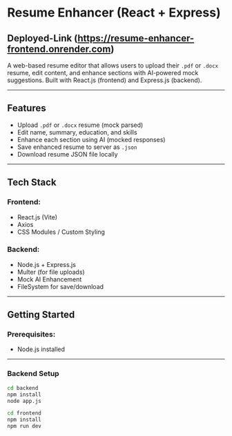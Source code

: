 #  Resume Enhancer (React + Express)
## Deployed-Link (https://resume-enhancer-frontend.onrender.com)

A web-based resume editor that allows users to upload their `.pdf` or `.docx` resume, edit content, and enhance sections with AI-powered mock suggestions. Built with React.js (frontend) and Express.js (backend).

---

## Features

-  Upload `.pdf` or `.docx` resume (mock parsed)
-  Edit name, summary, education, and skills
-  Enhance each section using AI (mocked responses)
-  Save enhanced resume to server as `.json`
-  Download resume JSON file locally

---

## Tech Stack

### Frontend:
- React.js (Vite)
- Axios
- CSS Modules / Custom Styling

### Backend:
- Node.js + Express.js
- Multer (for file uploads)
- Mock AI Enhancement
- FileSystem for save/download

---

##  Getting Started
### Prerequisites:
- Node.js installed

---

### Backend Setup

```bash
cd backend
npm install
node app.js

cd frontend
npm install
npm run dev
